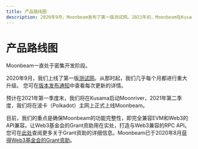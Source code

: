 ```yaml
---
title: 产品路线图
description: 2020年9月，Moonbeam发布了第一版测试网。2021年初，Moonbeam在Kusama发布了Beta版主网，并即将在波卡（Polkadot）发布主网。
---
```


# 产品路线图

Moonbeam一直处于密集开发阶段。

2020年9月，我们上线了第一版[测试网](/networks/overview/)。从那时起，我们几乎每个月都进行重大升级。 您可在[版本发布通知](/networks/moonbase/#release-notes)中查看每次更新的详情。


预计在2021年第一季度末，我们将在Kusama启动Moonriver，2021年第二季度，我们将在波卡（Polkadot）主网上正式上线Moonbeam。

目前，我们的重点是确保Moonbeam的功能完整性，即完全兼容EVM和Web3的API兼容。让Web3基金会的Grant资助用在实处，打造与Web3兼容的RPC API。您可在[此处](https://github.com/w3f/Open-Grants-Program/blob/master/applications/web3-compatible-api.md)查阅更多关于Grant资助的详细信息。Moonbeam已于2020年8月[获得Web3基金会的Grant资助](https://www.purestake.com/news/purestake-awarded-web3-foundation-grant-moonbeam/)。